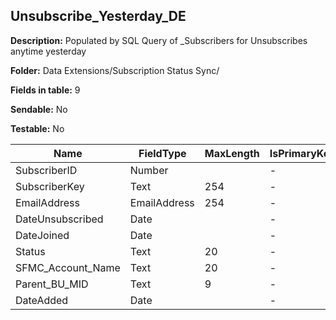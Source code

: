 ## Unsubscribe_Yesterday_DE

**Description:** Populated by SQL Query of _Subscribers for Unsubscribes anytime yesterday

**Folder:** Data Extensions/Subscription Status Sync/

**Fields in table:** 9

**Sendable:** No

**Testable:** No

| Name | FieldType | MaxLength | IsPrimaryKey | IsNullable | DefaultValue |
| --- | --- | --- | --- | --- | --- |
| SubscriberID | Number |  | - | + |  |
| SubscriberKey | Text | 254 | - | + |  |
| EmailAddress | EmailAddress | 254 | - | + |  |
| DateUnsubscribed | Date |  | - | + |  |
| DateJoined | Date |  | - | + |  |
| Status | Text | 20 | - | + |  |
| SFMC_Account_Name | Text | 20 | - | + |  |
| Parent_BU_MID | Text | 9 | - | + |  |
| DateAdded | Date |  | - | - |  |
